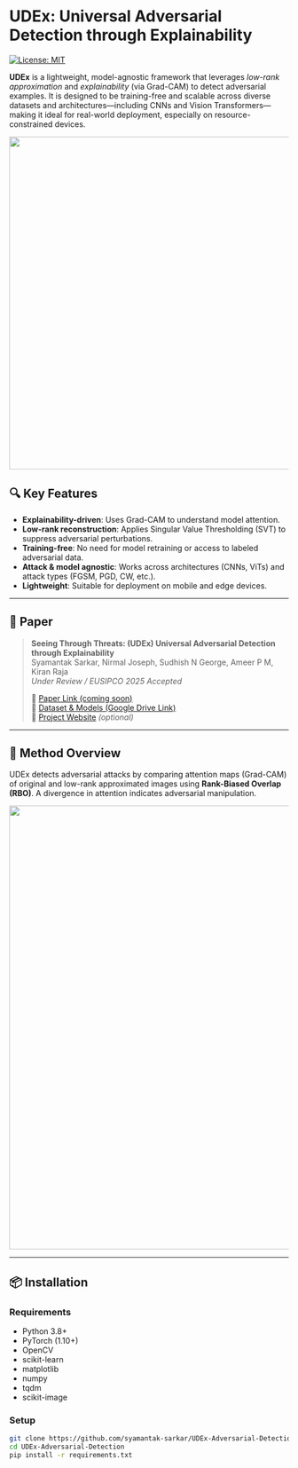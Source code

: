 

# UDEx: Universal Adversarial Detection through Explainability

[![License: MIT](https://img.shields.io/badge/License-MIT-yellow.svg)](https://opensource.org/licenses/MIT)

**UDEx** is a lightweight, model-agnostic framework that leverages *low-rank approximation* and *explainability* (via Grad-CAM) to detect adversarial examples. It is designed to be training-free and scalable across diverse datasets and architectures—including CNNs and Vision Transformers—making it ideal for real-world deployment, especially on resource-constrained devices.

<p align="center">
  <img src="fig1.png" width="600">
</p>

## 🔍 Key Features

- **Explainability-driven**: Uses Grad-CAM to understand model attention.
- **Low-rank reconstruction**: Applies Singular Value Thresholding (SVT) to suppress adversarial perturbations.
- **Training-free**: No need for model retraining or access to labeled adversarial data.
- **Attack & model agnostic**: Works across architectures (CNNs, ViTs) and attack types (FGSM, PGD, CW, etc.).
- **Lightweight**: Suitable for deployment on mobile and edge devices.

---

## 📜 Paper

> **Seeing Through Threats: (UDEx) Universal Adversarial Detection through Explainability**  
> Syamantak Sarkar, Nirmal Joseph, Sudhish N George, Ameer P M, Kiran Raja  
> *Under Review / EUSIPCO 2025 Accepted*  
>  
> 📄 [Paper Link (coming soon)](https://arxiv.org/abs/XXXX.XXXXX)  
> 📁 [Dataset & Models (Google Drive Link)](https://drive.google.com/...)  
> 🔗 [Project Website](https://syamantak-sarkar.github.io/UDEx-Adversarial-Detection/) *(optional)*

---

## 🧠 Method Overview

UDEx detects adversarial attacks by comparing attention maps (Grad-CAM) of original and low-rank approximated images using **Rank-Biased Overlap (RBO)**. A divergence in attention indicates adversarial manipulation.

<p align="center">
  <img src="UDEx_process.png" width="800">
</p>

---

## 📦 Installation

### Requirements
- Python 3.8+
- PyTorch (1.10+)
- OpenCV
- scikit-learn
- matplotlib
- numpy
- tqdm
- scikit-image

### Setup
```bash
git clone https://github.com/syamantak-sarkar/UDEx-Adversarial-Detection.git
cd UDEx-Adversarial-Detection
pip install -r requirements.txt
